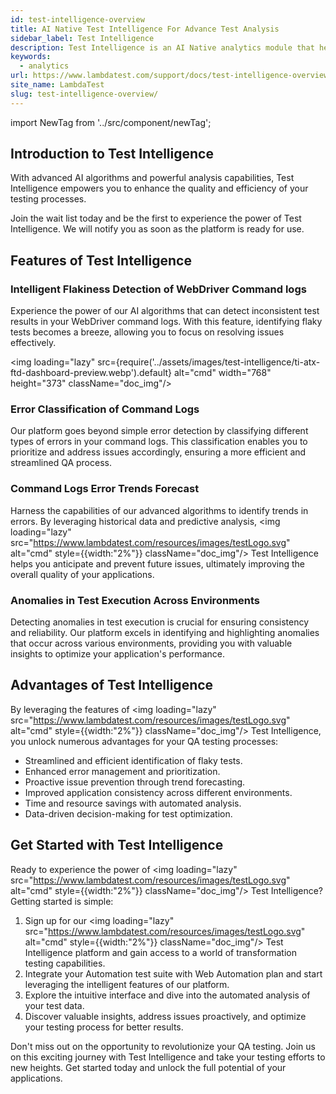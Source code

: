 ```yaml
---
id: test-intelligence-overview
title: AI Native Test Intelligence For Advance Test Analysis
sidebar_label: Test Intelligence
description: Test Intelligence is an AI Native analytics module that helps you to identify the flaky tests in your test suite. It provides you with the list of tests that are flaky and the reason behind the flakiness of the test.
keywords:
  - analytics
url: https://www.lambdatest.com/support/docs/test-intelligence-overview/
site_name: LambdaTest
slug: test-intelligence-overview/
---
```


<script type="application/ld+json"
      dangerouslySetInnerHTML={{ __html: JSON.stringify({
       "@context": "https://schema.org",
        "@type": "BreadcrumbList",
        "itemListElement": [{
          "@type": "ListItem",
          "position": 1,
          "name": "Home",
          "item": "https://www.lambdatest.com"
        },{
          "@type": "ListItem",
          "position": 2,
          "name": "Support",
          "item": "https://www.lambdatest.com/support/docs/"
        },{
          "@type": "ListItem",
          "position": 3,
          "name": "Test Overview",
          "item": "https://www.lambdatest.com/support/docs/test-intelligence-overview/"
        }]
      })
    }}
></script>

import NewTag from '../src/component/newTag';


## Introduction to Test Intelligence

With advanced AI algorithms and powerful analysis capabilities, Test Intelligence empowers you to enhance the quality and efficiency of your testing processes.

Join the wait list today and be the first to experience the power of Test Intelligence. We will notify you as soon as the platform is ready for use.

## Features of Test Intelligence

### Intelligent Flakiness Detection of WebDriver Command logs 

Experience the power of our AI algorithms that can detect inconsistent test results in your WebDriver command logs. With this feature, identifying flaky tests becomes a breeze, allowing you to focus on resolving issues effectively.

<img loading="lazy" src={require('../assets/images/test-intelligence/ti-atx-ftd-dashboard-preview.webp').default} alt="cmd" width="768" height="373" className="doc_img"/>


### Error Classification of Command Logs

Our platform goes beyond simple error detection by classifying different types of errors in your command logs. This classification enables you to prioritize and address issues accordingly, ensuring a more efficient and streamlined QA process.

### Command Logs Error Trends Forecast

Harness the capabilities of our advanced algorithms to identify trends in errors. By leveraging historical data and predictive analysis, <img loading="lazy" src="https://www.lambdatest.com/resources/images/testLogo.svg" alt="cmd" style={{width:"2%"}} className="doc_img"/> Test Intelligence helps you anticipate and prevent future issues, ultimately improving the overall quality of your applications.

### Anomalies in Test Execution Across Environments

Detecting anomalies in test execution is crucial for ensuring consistency and reliability. Our platform excels in identifying and highlighting anomalies that occur across various environments, providing you with valuable insights to optimize your application's performance.

## Advantages of Test Intelligence

By leveraging the features of <img loading="lazy" src="https://www.lambdatest.com/resources/images/testLogo.svg" alt="cmd" style={{width:"2%"}} className="doc_img"/> Test Intelligence, you unlock numerous advantages for your QA testing processes:

- Streamlined and efficient identification of flaky tests.
- Enhanced error management and prioritization.
- Proactive issue prevention through trend forecasting.
- Improved application consistency across different environments.
- Time and resource savings with automated analysis.
- Data-driven decision-making for test optimization.

## Get Started with Test Intelligence

Ready to experience the power of <img loading="lazy" src="https://www.lambdatest.com/resources/images/testLogo.svg" alt="cmd" style={{width:"2%"}} className="doc_img"/> Test Intelligence? Getting started is simple:

1. Sign up for our <img loading="lazy" src="https://www.lambdatest.com/resources/images/testLogo.svg" alt="cmd" style={{width:"2%"}} className="doc_img"/> Test Intelligence platform and gain access to a world of transformation testing capabilities.
2. Integrate your Automation test suite with Web Automation plan and start leveraging the intelligent features of our platform.
3. Explore the intuitive interface and dive into the automated analysis of your test data.
4. Discover valuable insights, address issues proactively, and optimize your testing process for better results.

Don't miss out on the opportunity to revolutionize your QA testing. Join us on this exciting journey with Test Intelligence and take your testing efforts to new heights. Get started today and unlock the full potential of your applications. 